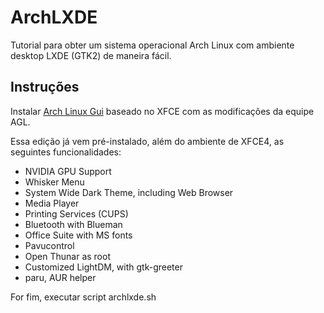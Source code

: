 # ArchLXDE

Tutorial para obter um sistema operacional Arch Linux com ambiente desktop LXDE (GTK2) de maneira fácil.

## Instruções

Instalar [Arch Linux Gui](https://archlinuxgui.in/download.html) baseado no XFCE com as modificações da equipe AGL. 

Essa edição já vem pré-instalado, além do ambiente de XFCE4, as seguintes funcionalidades:
- NVIDIA GPU Support
- Whisker Menu
- System Wide Dark Theme, including Web Browser
- Media Player
- Printing Services (CUPS)
- Bluetooth with Blueman
- Office Suite with MS fonts
- Pavucontrol
- Open Thunar as root
- Customized LightDM, with gtk-greeter
- paru, AUR helper

For fim, executar script archlxde.sh
